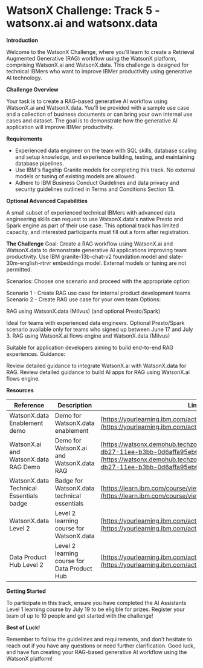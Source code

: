 **WatsonX Challenge: Track 5 - watsonx.ai and watsonx.data**
=====================================================


**Introduction**

Welcome to the WatsonX Challenge, where you'll learn to create a Retrieval Augmented Generative (RAG) workflow using the WatsonX platform, comprising WatsonX.ai and WatsonX.data. This challenge is designed for technical IBMers who want to improve IBMer productivity using generative AI technology.

**Challenge Overview**

Your task is to create a RAG-based generative AI workflow using WatsonX.ai and WatsonX.data. You'll be provided with a sample use case and a collection of business documents or can bring your own internal use cases and dataset. The goal is to demonstrate how the generative AI application will improve IBMer productivity.

**Requirements**

* Experienced data engineer on the team with SQL skills, database scaling and setup knowledge, and experience building, testing, and maintaining database pipelines.
* Use IBM's flagship Granite models for completing this track. No external models or tuning of existing models are allowed.
* Adhere to IBM Business Conduct Guidelines and data privacy and security guidelines outlined in Terms and Conditions Section 13.

**Optional Advanced Capabilities**

A small subset of experienced technical IBMers with advanced data engineering skills can request to use WatsonX.data's native Presto and Spark engine as part of their use case. This optional track has limited capacity, and interested participants must fill out a form after registration.

**The Challenge**
Goal:
Create a RAG workflow using WatsonX.ai and WatsonX.data to demonstrate generative AI applications improving team productivity. Use IBM granite-13b-chat-v2 foundation model and slate-30m-english-rtrvr embeddings model. External models or tuning are not permitted.

Scenarios:
Choose one scenario and proceed with the appropriate option:

Scenario 1 - Create RAG use case for internal product development teams
Scenario 2 - Create RAG use case for your own team
Options:

RAG using WatsonX.data (Milvus) (and optional Presto/Spark)

Ideal for teams with experienced data engineers.
Optional Presto/Spark scenario available only for teams who signed up between June 17 and July 3.
RAG using WatsonX.ai flows engine and WatsonX.data (Milvus)

Suitable for application developers aiming to build end-to-end RAG experiences.
Guidance:

Review detailed guidance to integrate WatsonX.ai with WatsonX.data for RAG.
Review detailed guidance to build AI apps for RAG using WatsonX.ai flows engine.

**Resources**

| Reference | Description | Link |
| --- | --- | --- |
| WatsonX.data Enablement demo | Demo for WatsonX.data enablement | [https://yourlearning.ibm.com/activity/URL-DA108A636AC9](https://yourlearning.ibm.com/activity/URL-DA108A636AC9) |
| WatsonX.ai and WatsonX.data RAG Demo | Demo for WatsonX.ai and WatsonX.data RAG | [https://watsonx.demohub.techzone.ibm.com/details/549da890-db27-11ee-b3bb-0d6affa95eb6](https://watsonx.demohub.techzone.ibm.com/details/549da890-db27-11ee-b3bb-0d6affa95eb6) |
| WatsonX.data Technical Essentials badge | Badge for WatsonX.data technical essentials | [https://learn.ibm.com/course/view.php?id=16226](https://learn.ibm.com/course/view.php?id=16226) |
| WatsonX.data Level 2 | Level 2 learning course for WatsonX.data | [https://yourlearning.ibm.com/activity/PLAN-96BA3950C94B](https://yourlearning.ibm.com/activity/PLAN-96BA3950C94B) |
| Data Product Hub Level 2 | Level 2 learning course for Data Product Hub | [https://yourlearning.ibm.com/activity/PLAN-3F880B38DCE0](https://yourlearning.ibm.com/activity/PLAN-3F880B38DCE0) |

**Getting Started**

To participate in this track, ensure you have completed the AI Assistants Level 1 learning course by July 19 to be eligible for prizes. Register your team of up to 10 people and get started with the challenge!

**Best of Luck!**

Remember to follow the guidelines and requirements, and don't hesitate to reach out if you have any questions or need further clarification. Good luck, and have fun creating your RAG-based generative AI workflow using the WatsonX platform!